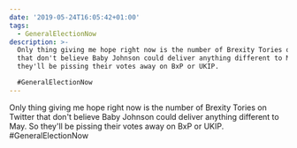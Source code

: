 ```yaml
---
date: '2019-05-24T16:05:42+01:00'
tags:
  - GeneralElectionNow
description: >-
  Only thing giving me hope right now is the number of Brexity Tories on Twitter
  that don't believe Baby Johnson could deliver anything different to May. So
  they'll be pissing their votes away on BxP or UKIP.

  #GeneralElectionNow
---
```

Only thing giving me hope right now is the number of Brexity Tories on Twitter that don't believe Baby Johnson could deliver anything different to May. So they'll be pissing their votes away on BxP or UKIP.
#GeneralElectionNow
